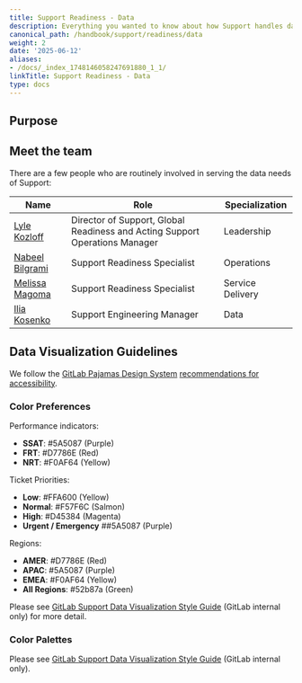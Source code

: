 ```yaml
---
title: Support Readiness - Data
description: Everything you wanted to know about how Support handles data
canonical_path: /handbook/support/readiness/data
weight: 2
date: '2025-06-12'
aliases:
- /docs/_index_1748146058247691880_1_1/
linkTitle: Support Readiness - Data
type: docs
---
```


## Purpose

## Meet the team

There are a few people who are routinely involved in serving the data needs of Support:

| Name                                                  | Role                                  | Specialization                             |
|-------------------------------------------------------|---------------------------------------|---------------------------|
| [Lyle Kozloff](https://gitlab.com/lyle)               | Director of Support, Global Readiness and Acting Support Operations Manager | Leadership |
| [Nabeel Bilgrami](https://gitlab.com/nabeel.bilgrami) | Support Readiness Specialist         | Operations |
| [Melissa Magoma](https://gitlab.com/Melissa_Magoma)   | Support Readiness Specialist         | Service Delivery | 
| [Ilia Kosenko](https://gitlab.com/Ikosenko)           | Support Engineering Manager          | Data | 

## Data Visualization Guidelines

We follow the [GitLab Pajamas Design System](https://design.gitlab.com/) [recommendations for accessibility](https://design.gitlab.com/data-visualization/color#accessibility).

### Color Preferences

Performance indicators:

- **SSAT**: #5A5087 (Purple)
- **FRT**: #D7786E (Red)
- **NRT**: #F0AF64 (Yellow)

Ticket Priorities:

- **Low**: #FFA600 (Yellow)
- **Normal**: #F57F6C (Salmon)
- **High**: #D45384 (Magenta)
- **Urgent / Emergency** ##5A5087 (Purple)

Regions:

- **AMER**: #D7786E (Red)
- **APAC**: #5A5087 (Purple)
- **EMEA**: #F0AF64 (Yellow)
- **All Regions**: #52b87a (Green)

Please see [GitLab Support Data Visualization Style Guide](https://drive.google.com/drive/u/0/search?q=GitLab%20Support%20Data%20Visualization%20Style%20Guide) (GitLab internal only) for more detail.

### Color Palettes

Please see [GitLab Support Data Visualization Style Guide](https://drive.google.com/drive/u/0/search?q=GitLab%20Support%20Data%20Visualization%20Style%20Guide) (GitLab internal only).
